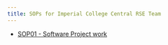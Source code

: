 ```yaml
---
title: SOPs for Imperial College Central RSE Team
---
```


- [SOP01 - Software Project work](./SOP01_Project_Work.md)
